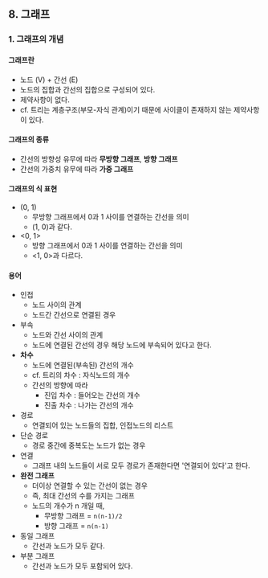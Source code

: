 ## 8. 그래프
### 1. 그래프의 개념
#### 그래프란
- 노드 (V) + 간선 (E)
- 노드의 집합과 간선의 집합으로 구성되어 있다.
- 제약사항이 없다.
- cf. 트리는 계층구조(부모-자식 관계)이기 때문에 사이클이 존재하지 않는 제약사항이 있다.

#### 그래프의 종류
- 간선의 방향성 유무에 따라 **무방향 그래프**, **방향 그래프**
- 간선의 가중치 유무에 따라 **가중 그래프**

#### 그래프의 식 표현
- (0, 1) 
    - 무방향 그래프에서 0과 1 사이를 연결하는 간선을 의미 
    - (1, 0)과 같다.
- <0, 1>
    - 방향 그래프에서 0과 1 사이를 연결하는 간선을 의미
    - <1, 0>과 다르다.

#### 용어
- 인접
    - 노드 사이의 관계
    - 노드간 간선으로 연결된 경우
- 부속 
    - 노드와 간선 사이의 관계
    - 노드에 연결된 간선의 경우 해당 노드에 부속되어 있다고 한다.
- **차수**
    - 노드에 연결된(부속된) 간선의 개수
    - cf. 트리의 차수 : 자식노드의 개수
    - 간선의 방향에 따라
        - 진입 차수 : 들어오는 간선의 개수
        - 진출 차수 : 나가는 간선의 개수
- 경로
    - 연결되어 있는 노드들의 집합, 인접노드의 리스트
- 단순 경로
    - 경로 중간에 중복도는 노드가 없는 경우
- 연결
    - 그래프 내의 노드들이 서로 모두 경로가 존재한다면 '연결되어 있다'고 한다.
- **완전 그래프**
    - 더이상 연결할 수 있는 간선이 없는 경우
    - 즉, 최대 간선의 수를 가지는 그래프
    - 노드의 개수가 n 개일 때,
        - 무방향 그래프 = `n(n-1)/2`
        - 방향 그래프 = `n(n-1)`
- 동일 그래프
    - 간선과 노드가 모두 같다.
- 부분 그래프
    - 간선과 노드가 모두 포함되어 있다.